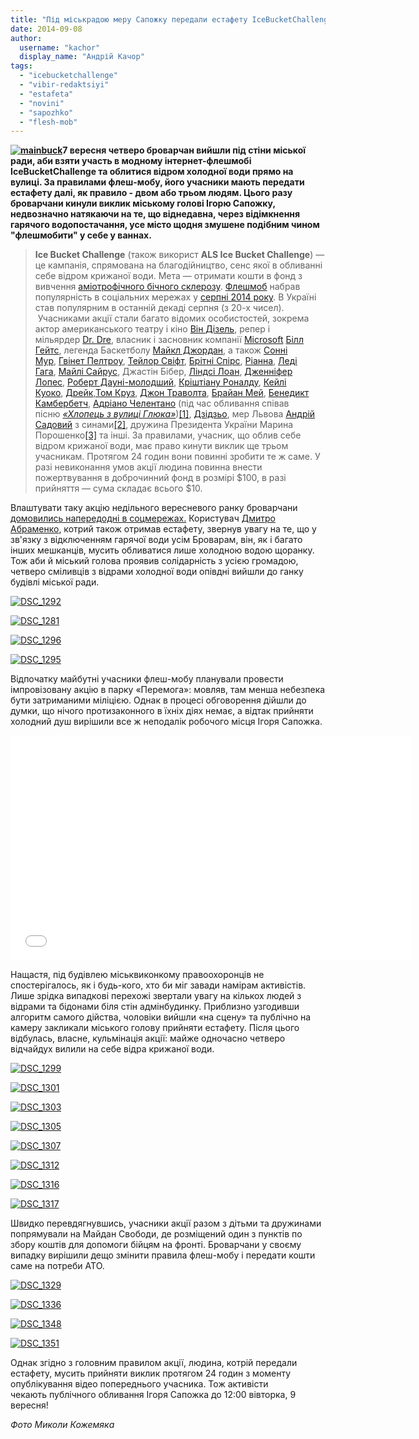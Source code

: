 ```yaml
---
title: "Під міськрадою меру Сапожку передали естафету IceBucketChallenge - ФОТО, ВІДЕО"
date: 2014-09-08
author: 
  username: "kachor"
  display_name: "Андрій Качор"
tags: 
  - "icebucketchallenge"
  - "vibir-redaktsiyi"
  - "estafeta"
  - "novini"
  - "sapozhko"
  - "flesh-mob"
---
```


**[![mainbuck](https://mpz.brovary.org/wp-content/uploads/2014/09/mainbuck.jpg)](https://mpz.brovary.org/wp-content/uploads/2014/09/mainbuck.jpg)7 вересня четверо броварчан вийшли під стіни міської ради, аби взяти участь в модному інтернет-флешмобі IceBucketChallenge та облитися відром холодної води прямо на вулиці. За правилами флеш-мобу, його учасники мають передати естафету далі, як правило - двом або трьом людям. Цього разу броварчани кинули виклик міському голові Ігорю Сапожку, недвозначно натякаючи на те, що віднедавна, через відімкнення гарячого водопостачання, усе місто щодня змушене подібним чином "флешмобити" у себе у ваннах.**

> **Ice Bucket Challenge** (також використ **ALS Ice Bucket Challenge**) — це кампанія, спрямована на благодійництво, сенс якої в обливанні себе відром крижаної води. Мета — отримати кошти в фонд з вивчення [аміотрофічного бічного склерозу](http://uk.wikipedia.org/wiki/%D0%90%D0%BC%D1%96%D0%BE%D1%82%D1%80%D0%BE%D1%84%D1%96%D1%87%D0%BD%D0%B8%D0%B9_%D0%B1%D1%96%D1%87%D0%BD%D0%B8%D0%B9_%D1%81%D0%BA%D0%BB%D0%B5%D1%80%D0%BE%D0%B7 "Аміотрофічний бічний склероз"). [Флешмоб](http://uk.wikipedia.org/wiki/%D0%A4%D0%BB%D0%B5%D1%88%D0%BC%D0%BE%D0%B1 "Флешмоб") набрав популярність в соціальних мережах у [серпні 2014 року](http://uk.wikipedia.org/wiki/%D0%A1%D0%B5%D1%80%D0%BF%D0%B5%D0%BD%D1%8C_2014 "Серпень 2014"). В Україні став популярним в останній декаді серпня (з 20-х чисел).  Учасниками акції стали багато відомих особистостей, зокрема актор американського театру і кіно [Він Дізель](http://uk.wikipedia.org/wiki/%D0%92%D1%96%D0%BD_%D0%94%D1%96%D0%B7%D0%B5%D0%BB%D1%8C "Він Дізель"), репер і мільярдер [Dr. Dre](http://uk.wikipedia.org/wiki/Dr._Dre "Dr. Dre"), власник і засновник компанії [Microsoft](http://uk.wikipedia.org/wiki/Microsoft "Microsoft") [Білл Гейтс](http://uk.wikipedia.org/wiki/%D0%91%D1%96%D0%BB%D0%BB_%D0%93%D0%B5%D0%B9%D1%82%D1%81 "Білл Гейтс"), легенда Баскетболу [Майкл Джордан](http://uk.wikipedia.org/wiki/%D0%9C%D0%B0%D0%B9%D0%BA%D0%BB_%D0%94%D0%B6%D0%BE%D1%80%D0%B4%D0%B0%D0%BD "Майкл Джордан"), а також [Сонні Мур](http://uk.wikipedia.org/wiki/%D0%A1%D0%BA%D1%80%D1%96%D0%BB%D0%BB%D0%B5%D0%BA%D1%81 "Скріллекс"), [Гвінет Пелтроу](http://uk.wikipedia.org/wiki/%D0%93%D0%B2%D1%96%D0%BD%D0%B5%D1%82_%D0%9F%D0%B5%D0%BB%D1%82%D1%80%D0%BE%D1%83 "Гвінет Пелтроу"), [Тейлор Свіфт](http://uk.wikipedia.org/wiki/%D0%A2%D0%B5%D0%B9%D0%BB%D0%BE%D1%80_%D0%A1%D0%B2%D1%96%D1%84%D1%82 "Тейлор Свіфт"), [Брітні Спірс](http://uk.wikipedia.org/wiki/%D0%91%D1%80%D1%96%D1%82%D0%BD%D1%96_%D0%A1%D0%BF%D1%96%D1%80%D1%81 "Брітні Спірс"), [Ріанна](http://uk.wikipedia.org/wiki/%D0%A0%D1%96%D0%B0%D0%BD%D0%BD%D0%B0 "Ріанна"), [Леді Гага](http://uk.wikipedia.org/wiki/%D0%9B%D0%B5%D0%B4%D1%96_%D0%93%D0%B0%D0%B3%D0%B0 "Леді Гага"), [Майлі Сайрус](http://uk.wikipedia.org/wiki/%D0%9C%D0%B0%D0%B9%D0%BB%D1%96_%D0%A1%D0%B0%D0%B9%D1%80%D1%83%D1%81 "Майлі Сайрус"), Джастін Бібер, [Ліндсі Лоан](http://uk.wikipedia.org/wiki/%D0%9B%D1%96%D0%BD%D0%B4%D1%81%D1%96_%D0%9B%D0%BE%D0%B0%D0%BD "Ліндсі Лоан"), [Дженніфер Лопес](http://uk.wikipedia.org/wiki/%D0%94%D0%B6%D0%B5%D0%BD%D0%BD%D1%96%D1%84%D0%B5%D1%80_%D0%9B%D0%BE%D0%BF%D0%B5%D1%81 "Дженніфер Лопес"), [Роберт Дауні-молодший](http://uk.wikipedia.org/wiki/%D0%A0%D0%BE%D0%B1%D0%B5%D1%80%D1%82_%D0%94%D0%B0%D1%83%D0%BD%D1%96_\(%D0%BC%D0%BE%D0%BB%D0%BE%D0%B4%D1%88%D0%B8%D0%B9\) "Роберт Дауні (молодший)"), [Кріштіану Роналду](http://uk.wikipedia.org/wiki/%D0%9A%D1%80%D1%96%D1%88%D1%82%D1%96%D0%B0%D0%BD%D1%83_%D0%A0%D0%BE%D0%BD%D0%B0%D0%BB%D0%B4%D1%83 "Кріштіану Роналду"), [Кейлі Куоко](http://uk.wikipedia.org/wiki/%D0%9A%D0%B5%D0%B9%D0%BB%D1%96_%D0%9A%D1%83%D0%BE%D0%BA%D0%BE "Кейлі Куоко"), [Дрейк](http://uk.wikipedia.org/wiki/%D0%94%D1%80%D0%B5%D0%B9%D0%BA_\(%D1%81%D0%BF%D1%96%D0%B2%D0%B0%D0%BA\) "Дрейк (співак)"),[Том Круз](http://uk.wikipedia.org/wiki/%D0%A2%D0%BE%D0%BC_%D0%9A%D1%80%D1%83%D0%B7 "Том Круз"), [Джон Траволта](http://uk.wikipedia.org/wiki/%D0%94%D0%B6%D0%BE%D0%BD_%D0%A2%D1%80%D0%B0%D0%B2%D0%BE%D0%BB%D1%82%D0%B0 "Джон Траволта"), [Брайан Мей](http://uk.wikipedia.org/wiki/%D0%91%D1%80%D0%B0%D0%B9%D0%B0%D0%BD_%D0%9C%D0%B5%D0%B9 "Брайан Мей"), [Бенедикт Камбербетч](http://uk.wikipedia.org/wiki/%D0%91%D0%B5%D0%BD%D0%B5%D0%B4%D0%B8%D0%BA%D1%82_%D0%9A%D0%B0%D0%BC%D0%B1%D0%B5%D1%80%D0%B1%D0%B5%D1%82%D1%87 "Бенедикт Камбербетч"), [Адріано Челентано](http://uk.wikipedia.org/wiki/%D0%90%D0%B4%D1%80%D1%96%D0%B0%D0%BD%D0%BE_%D0%A7%D0%B5%D0%BB%D0%B5%D0%BD%D1%82%D0%B0%D0%BD%D0%BE "Адріано Челентано") (під час обливання співав пісню _[«Хлопець з вулиці Глюка»](http://uk.wikipedia.org/wiki/Il_ragazzo_della_via_Gluck_\(%D1%81%D0%B8%D0%BD%D0%B3%D0%BB\) "Il ragazzo della via Gluck (сингл)")_)[\[1\]](http://uk.wikipedia.org/wiki/Ice_Bucket_Challenge#cite_note-1), [Дзідзьо](http://uk.wikipedia.org/wiki/DZIDZIO "DZIDZIO"), мер Львова [Андрій Садовий](http://uk.wikipedia.org/wiki/%D0%90%D0%BD%D0%B4%D1%80%D1%96%D0%B9_%D0%A1%D0%B0%D0%B4%D0%BE%D0%B2%D0%B8%D0%B9 "Андрій Садовий") з синами[\[2\]](http://uk.wikipedia.org/wiki/Ice_Bucket_Challenge#cite_note-2), дружина Президента України Марина Порошенко[\[3\]](http://uk.wikipedia.org/wiki/Ice_Bucket_Challenge#cite_note-3) та інші. За правилами, учасник, що облив себе відром крижаної води, має право кинути виклик ще трьом учасникам. Протягом 24 годин вони повинні зробити те ж саме. У разі невиконання умов акції людина повинна внести пожертвування в доброчинний фонд в розмірі $100, в разі прийняття — сума складає всього $10.

Влаштувати таку акцію недільного вересневого ранку броварчани [домовились напередодні в соцмережах.](https://www.facebook.com/groups/brovary/permalink/891813204181980/) Користувач [Дмитро Абраменко](https://www.facebook.com/dima.abramenko?fref=nf), котрий також отримав естафету, звернув увагу на те, що у зв'язку з відключенням гарячої води усім Броварам, він, як і багато інших мешканців, мусить обливатися лише холодною водою щоранку. Тож аби й міський голова проявив солідарність з усією громадою, четверо сміливців з відрами холодної води опівдні вийшли до ганку будівлі міської ради.

[![DSC_1292](https://mpz.brovary.org/wp-content/uploads/2014/09/DSC_1292.jpg)](https://mpz.brovary.org/wp-content/uploads/2014/09/DSC_1292.jpg)

[![DSC_1281](https://mpz.brovary.org/wp-content/uploads/2014/09/DSC_1281.jpg)](https://mpz.brovary.org/wp-content/uploads/2014/09/DSC_1281.jpg)

[![DSC_1296](https://mpz.brovary.org/wp-content/uploads/2014/09/DSC_1296.jpg)](https://mpz.brovary.org/wp-content/uploads/2014/09/DSC_1296.jpg)

[![DSC_1295](https://mpz.brovary.org/wp-content/uploads/2014/09/DSC_1295.jpg)](https://mpz.brovary.org/wp-content/uploads/2014/09/DSC_1295.jpg)

Відпочатку майбутні учасники флеш-мобу планували провести імпровізовану акцію в парку «Перемога»: мовляв, там менша небезпека бути затриманими міліцією. Однак в процесі обговорення дійшли до думки, що нічого протизаконного в їхніх діях немає, а відтак прийняти холодний душ вирішили все ж неподалік робочого місця Ігоря Сапожка.

<iframe src="//www.youtube.com/embed/HBWxgX-wgUs" width="640" height="360" frameborder="0" allowfullscreen="allowfullscreen"></iframe>

Нащастя, під будівлею міськвиконкому правоохоронців не спостерігалось, як і будь-кого, хто би міг завади намірам активістів. Лише зрідка випадкові перехожі звертали увагу на кількох людей з відрами та бідонами біля стін адмінбудинку. Приблизно узгодивши алгоритм самого дійства, чоловіки вийшли «на сцену» та публічно на камеру закликали міського голову прийняти естафету. Після цього відбулась, власне, кульмінація акції: майже одночасно четверо відчайдух вилили на себе відра крижаної води.

[![DSC_1299](https://mpz.brovary.org/wp-content/uploads/2014/09/DSC_1299.jpg)](https://mpz.brovary.org/wp-content/uploads/2014/09/DSC_1299.jpg)

[![DSC_1301](https://mpz.brovary.org/wp-content/uploads/2014/09/DSC_1301.jpg)](https://mpz.brovary.org/wp-content/uploads/2014/09/DSC_1301.jpg)

[![DSC_1303](https://mpz.brovary.org/wp-content/uploads/2014/09/DSC_1303.jpg)](https://mpz.brovary.org/wp-content/uploads/2014/09/DSC_1303.jpg)

[![DSC_1305](https://mpz.brovary.org/wp-content/uploads/2014/09/DSC_1305.jpg)](https://mpz.brovary.org/wp-content/uploads/2014/09/DSC_1305.jpg)

[![DSC_1307](https://mpz.brovary.org/wp-content/uploads/2014/09/DSC_1307.jpg)](https://mpz.brovary.org/wp-content/uploads/2014/09/DSC_1307.jpg)

[![DSC_1312](https://mpz.brovary.org/wp-content/uploads/2014/09/DSC_1312.jpg)](https://mpz.brovary.org/wp-content/uploads/2014/09/DSC_1312.jpg)

[![DSC_1316](https://mpz.brovary.org/wp-content/uploads/2014/09/DSC_1316.jpg)](https://mpz.brovary.org/wp-content/uploads/2014/09/DSC_1316.jpg)

[![DSC_1317](https://mpz.brovary.org/wp-content/uploads/2014/09/DSC_1317.jpg)](https://mpz.brovary.org/wp-content/uploads/2014/09/DSC_1317.jpg)

Швидко перевдягнувшись, учасники акції разом з дітьми та дружинами попрямували на Майдан Свободи, де розміщений один з пунктів по збору коштів для допомоги бійцям на фронті. Броварчани у своєму випадку вирішили дещо змінити правила флеш-мобу і передати кошти саме на потреби АТО.

[![DSC_1329](https://mpz.brovary.org/wp-content/uploads/2014/09/DSC_1329.jpg)](https://mpz.brovary.org/wp-content/uploads/2014/09/DSC_1329.jpg)

[![DSC_1336](https://mpz.brovary.org/wp-content/uploads/2014/09/DSC_1336.jpg)](https://mpz.brovary.org/wp-content/uploads/2014/09/DSC_1336.jpg)

[![DSC_1348](https://mpz.brovary.org/wp-content/uploads/2014/09/DSC_1348.jpg)](https://mpz.brovary.org/wp-content/uploads/2014/09/DSC_1348.jpg)

[![DSC_1351](https://mpz.brovary.org/wp-content/uploads/2014/09/DSC_1351.jpg)](https://mpz.brovary.org/wp-content/uploads/2014/09/DSC_1351.jpg)

Однак згідно з головним правилом акції, людина, котрій передали естафету, мусить прийняти виклик протягом 24 годин з моменту опублікування відео попереднього учасника. Тож активісти чекають публічного обливання Ігоря Сапожка до 12:00 вівторка, 9 вересня!

_Фото Миколи Кожемяка_
